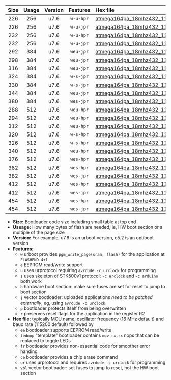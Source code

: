 |Size|Usage|Version|Features|Hex file|
|:-:|:-:|:-:|:-:|:--|
|226|256|u7.6|`w-u-hpr`|[atmega164pa_18mhz432_115200bps_ur.hex](https://raw.githubusercontent.com/stefanrueger/urboot/main/bootloaders/atmega164pa/fcpu_18mhz432/115200_bps/atmega164pa_18mhz432_115200bps_ur.hex)|
|226|256|u7.6|`w-u-jpr`|[atmega164pa_18mhz432_115200bps_ur_vbl.hex](https://raw.githubusercontent.com/stefanrueger/urboot/main/bootloaders/atmega164pa/fcpu_18mhz432/115200_bps/atmega164pa_18mhz432_115200bps_ur_vbl.hex)|
|232|256|u7.6|`w-u-hpr`|[atmega164pa_18mhz432_115200bps_lednop_ur.hex](https://raw.githubusercontent.com/stefanrueger/urboot/main/bootloaders/atmega164pa/fcpu_18mhz432/115200_bps/atmega164pa_18mhz432_115200bps_lednop_ur.hex)|
|232|256|u7.6|`w-u-jpr`|[atmega164pa_18mhz432_115200bps_lednop_ur_vbl.hex](https://raw.githubusercontent.com/stefanrueger/urboot/main/bootloaders/atmega164pa/fcpu_18mhz432/115200_bps/atmega164pa_18mhz432_115200bps_lednop_ur_vbl.hex)|
|292|384|u7.6|`weu-jpr`|[atmega164pa_18mhz432_115200bps_ee_ur_vbl.hex](https://raw.githubusercontent.com/stefanrueger/urboot/main/bootloaders/atmega164pa/fcpu_18mhz432/115200_bps/atmega164pa_18mhz432_115200bps_ee_ur_vbl.hex)|
|298|384|u7.6|`weu-jpr`|[atmega164pa_18mhz432_115200bps_ee_lednop_ur_vbl.hex](https://raw.githubusercontent.com/stefanrueger/urboot/main/bootloaders/atmega164pa/fcpu_18mhz432/115200_bps/atmega164pa_18mhz432_115200bps_ee_lednop_ur_vbl.hex)|
|316|384|u7.6|`weu-jpr`|[atmega164pa_18mhz432_115200bps_ee_lednop_fr_ur_vbl.hex](https://raw.githubusercontent.com/stefanrueger/urboot/main/bootloaders/atmega164pa/fcpu_18mhz432/115200_bps/atmega164pa_18mhz432_115200bps_ee_lednop_fr_ur_vbl.hex)|
|324|384|u7.6|`w-s-jpr`|[atmega164pa_18mhz432_115200bps_vbl.hex](https://raw.githubusercontent.com/stefanrueger/urboot/main/bootloaders/atmega164pa/fcpu_18mhz432/115200_bps/atmega164pa_18mhz432_115200bps_vbl.hex)|
|330|384|u7.6|`w-s-jpr`|[atmega164pa_18mhz432_115200bps_lednop_vbl.hex](https://raw.githubusercontent.com/stefanrueger/urboot/main/bootloaders/atmega164pa/fcpu_18mhz432/115200_bps/atmega164pa_18mhz432_115200bps_lednop_vbl.hex)|
|344|384|u7.6|`weu-jpr`|[atmega164pa_18mhz432_115200bps_ee_lednop_fr_ce_ur_vbl.hex](https://raw.githubusercontent.com/stefanrueger/urboot/main/bootloaders/atmega164pa/fcpu_18mhz432/115200_bps/atmega164pa_18mhz432_115200bps_ee_lednop_fr_ce_ur_vbl.hex)|
|380|384|u7.6|`wes-jpr`|[atmega164pa_18mhz432_115200bps_ee_vbl.hex](https://raw.githubusercontent.com/stefanrueger/urboot/main/bootloaders/atmega164pa/fcpu_18mhz432/115200_bps/atmega164pa_18mhz432_115200bps_ee_vbl.hex)|
|288|512|u7.6|`weu-hpr`|[atmega164pa_18mhz432_115200bps_ee_ur.hex](https://raw.githubusercontent.com/stefanrueger/urboot/main/bootloaders/atmega164pa/fcpu_18mhz432/115200_bps/atmega164pa_18mhz432_115200bps_ee_ur.hex)|
|294|512|u7.6|`weu-hpr`|[atmega164pa_18mhz432_115200bps_ee_lednop_ur.hex](https://raw.githubusercontent.com/stefanrueger/urboot/main/bootloaders/atmega164pa/fcpu_18mhz432/115200_bps/atmega164pa_18mhz432_115200bps_ee_lednop_ur.hex)|
|312|512|u7.6|`weu-hpr`|[atmega164pa_18mhz432_115200bps_ee_lednop_fr_ur.hex](https://raw.githubusercontent.com/stefanrueger/urboot/main/bootloaders/atmega164pa/fcpu_18mhz432/115200_bps/atmega164pa_18mhz432_115200bps_ee_lednop_fr_ur.hex)|
|320|512|u7.6|`w-s-hpr`|[atmega164pa_18mhz432_115200bps.hex](https://raw.githubusercontent.com/stefanrueger/urboot/main/bootloaders/atmega164pa/fcpu_18mhz432/115200_bps/atmega164pa_18mhz432_115200bps.hex)|
|326|512|u7.6|`w-s-hpr`|[atmega164pa_18mhz432_115200bps_lednop.hex](https://raw.githubusercontent.com/stefanrueger/urboot/main/bootloaders/atmega164pa/fcpu_18mhz432/115200_bps/atmega164pa_18mhz432_115200bps_lednop.hex)|
|340|512|u7.6|`weu-hpr`|[atmega164pa_18mhz432_115200bps_ee_lednop_fr_ce_ur.hex](https://raw.githubusercontent.com/stefanrueger/urboot/main/bootloaders/atmega164pa/fcpu_18mhz432/115200_bps/atmega164pa_18mhz432_115200bps_ee_lednop_fr_ce_ur.hex)|
|376|512|u7.6|`wes-hpr`|[atmega164pa_18mhz432_115200bps_ee.hex](https://raw.githubusercontent.com/stefanrueger/urboot/main/bootloaders/atmega164pa/fcpu_18mhz432/115200_bps/atmega164pa_18mhz432_115200bps_ee.hex)|
|382|512|u7.6|`wes-hpr`|[atmega164pa_18mhz432_115200bps_ee_lednop.hex](https://raw.githubusercontent.com/stefanrueger/urboot/main/bootloaders/atmega164pa/fcpu_18mhz432/115200_bps/atmega164pa_18mhz432_115200bps_ee_lednop.hex)|
|382|512|u7.6|`wes-jpr`|[atmega164pa_18mhz432_115200bps_ee_lednop_vbl.hex](https://raw.githubusercontent.com/stefanrueger/urboot/main/bootloaders/atmega164pa/fcpu_18mhz432/115200_bps/atmega164pa_18mhz432_115200bps_ee_lednop_vbl.hex)|
|412|512|u7.6|`wes-hpr`|[atmega164pa_18mhz432_115200bps_ee_lednop_fr.hex](https://raw.githubusercontent.com/stefanrueger/urboot/main/bootloaders/atmega164pa/fcpu_18mhz432/115200_bps/atmega164pa_18mhz432_115200bps_ee_lednop_fr.hex)|
|412|512|u7.6|`wes-jpr`|[atmega164pa_18mhz432_115200bps_ee_lednop_fr_vbl.hex](https://raw.githubusercontent.com/stefanrueger/urboot/main/bootloaders/atmega164pa/fcpu_18mhz432/115200_bps/atmega164pa_18mhz432_115200bps_ee_lednop_fr_vbl.hex)|
|454|512|u7.6|`wes-hpr`|[atmega164pa_18mhz432_115200bps_ee_lednop_fr_ce.hex](https://raw.githubusercontent.com/stefanrueger/urboot/main/bootloaders/atmega164pa/fcpu_18mhz432/115200_bps/atmega164pa_18mhz432_115200bps_ee_lednop_fr_ce.hex)|
|454|512|u7.6|`wes-jpr`|[atmega164pa_18mhz432_115200bps_ee_lednop_fr_ce_vbl.hex](https://raw.githubusercontent.com/stefanrueger/urboot/main/bootloaders/atmega164pa/fcpu_18mhz432/115200_bps/atmega164pa_18mhz432_115200bps_ee_lednop_fr_ce_vbl.hex)|

- **Size:** Bootloader code size including small table at top end
- **Useage:** How many bytes of flash are needed, ie, HW boot section or a multiple of the page size
- **Version:** For example, u7.6 is an urboot version, o5.2 is an optiboot version
- **Features:**
  + `w` urboot provides `pgm_write_page(sram, flash)` for the application at `FLASHEND-4+1`
  + `e` EEPROM read/write support
  + `u` uses urprotocol requiring `avrdude -c urclock` for programming
  + `s` uses skeleton of STK500v1 protocol; `-c urclock` and `-c arduino` both work
  + `h` hardware boot section: make sure fuses are set for reset to jump to boot section
  + `j` vector bootloader: uploaded applications *need to be patched externally*, eg, using `avrdude -c urclock`
  + `p` bootloader protects itself from being overwritten
  + `r` preserves reset flags for the application in the register R2
- **Hex file:** typically MCU name, oscillator frequency (16 MHz default) and baud rate (115200 default) followed by
  + `ee` bootloader supports EEPROM read/write
  + `lednop` "template" bootloader contains `mov rx,rx` nops that can be replaced to toggle LEDs
  + `fr` bootloader provides non-essential code for smoother error handing
  + `ce` bootloader provides a chip erase command
  + `ur` uses urprotocol and requires `avrdude -c urclock` for programming
  + `vbl` vector bootloader: set fuses to jump to reset, not the HW boot section
